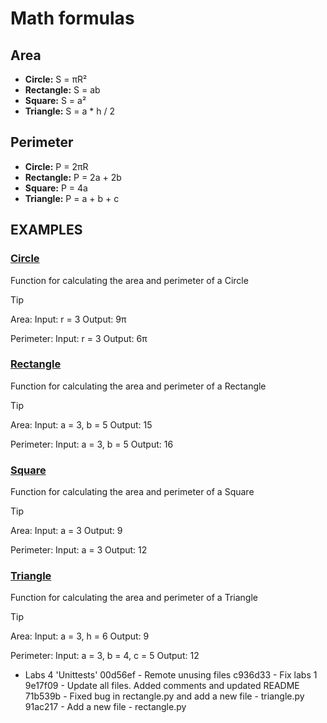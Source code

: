 # Math formulas
## Area
- **Circle:** S = πR²
- **Rectangle:** S = ab
- **Square:** S = a²
- **Triangle:** S = a * h / 2

## Perimeter
- **Circle:** P = 2πR
- **Rectangle:** P = 2a + 2b
- **Square:** P = 4a
- **Triangle:** P = a + b + c

## EXAMPLES
### [**Circle**](../circle.py)

Function for calculating the area and perimeter of a Circle

> [!TIP]
> Area:
> Input: r = 3
> Output: 9π 
>
> Perimeter:
> Input: r = 3
> Output: 6π

### [**Rectangle**](../rectangle.py)

Function for calculating the area and perimeter of a Rectangle

> [!TIP]
> Area:
> Input: a = 3, b = 5
> Output: 15
>
> Perimeter:
> Input: a = 3, b = 5
> Output: 16

### [**Square**](../square.py)

Function for calculating the area and perimeter of a Square

> [!TIP]
> Area:
> Input: a = 3
> Output: 9
>
> Perimeter:
> Input: a = 3
> Output: 12

### [**Triangle**](../triangle.py)

Function for calculating the area and perimeter of a Triangle

> [!TIP]
> Area:
> Input: a = 3, h = 6
> Output: 9
>
> Perimeter:
> Input: a = 3, b = 4, c = 5
> Output: 12

 - Labs 4 'Unittests'
00d56ef - Remote unusing files
c936d33 - Fix labs 1
9e17f09 - Update all files. Added comments and updated README
71b539b - Fixed bug in rectangle.py and add a new file - triangle.py
91ac217 - Add a new file - rectangle.py
